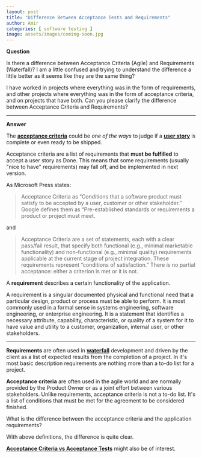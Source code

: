 ```yaml
---
layout: post
title: "Difference Between Acceptance Tests and Requirements"
author: Amir
categories: [ software testing ]
image: assets/images/coming-soon.jpg
---
```


**Question**

Is there a difference between Acceptance Criteria (Agile) and Requirements (Waterfall)? I am a little confused and trying to understand the difference a little better as it seems like they are the same thing?

I have worked in projects where everything was in the form of requirements, and other projects where everything was in the form of acceptance criteria, and on projects that have both. Can you please clarify the difference between Acceptance Criteria and Requirements?

* * *

**Answer**

The [**acceptance criteria**](http://www.testingexcellence.com/acceptance-criteria-vs-acceptance-tests/) could be _one of the ways_ to judge if a **[user story](http://www.testingexcellence.com/definitive-guide-writing-good-agile-user-stories/)** is complete or even ready to be shipped.

Acceptance criteria are a list of requirements that **must be fulfilled** to accept a user story as Done. This means that some requirements (usually "nice to have" requirements) may fall off, and be implemented in next version.

As Microsoft Press states:

> Acceptance Criteria as “Conditions that a software product must satisfy to be accepted by a user, customer or other stakeholder.” Google defines them as “Pre-established standards or requirements a product or project must meet.

and

> Acceptance Criteria are a set of statements, each with a clear pass/fail result, that specify both functional (e.g., minimal marketable functionality) and non-functional (e.g., minimal quality) requirements applicable at the current stage of project integration. These requirements represent “conditions of satisfaction.” There is no partial acceptance: either a criterion is met or it is not.

A **requirement** describes a certain functionality of the application.

A requirement is a singular documented physical and functional need that a particular design, product or process must be able to perform. It is most commonly used in a formal sense in systems engineering, software engineering, or enterprise engineering. It is a statement that identifies a necessary attribute, capability, characteristic, or quality of a system for it to have value and utility to a customer, organization, internal user, or other stakeholders.

* * *

**Requirements** are often used in **[waterfall](http://www.testingexcellence.com/waterfall-model/)** development and driven by the client as a list of expected results from the completion of a project. In it's most basic description requirements are nothing more than a to-do list for a project.

**Acceptance criteria** are often used in the agile world and are normally provided by the Product Owner or as a joint effort between various stakeholders. Unlike requirements, acceptance criteria is not a to-do list. It's a list of conditions that must be met for the agreement to be considered finished.

What is the difference between the acceptance criteria and the application requirements?

With above definitions, the difference is quite clear.

**[Acceptance Criteria vs Acceptance Tests](http://www.testingexcellence.com/acceptance-criteria-vs-acceptance-tests/)** might also be of interest.